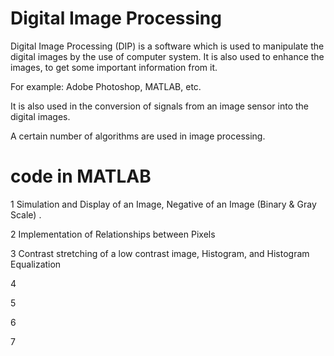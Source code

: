 # Digital Image Processing
Digital Image Processing (DIP) is a software which is used to manipulate the digital images by the use of computer system. It is also used to enhance the images, to get some important information from it.

For example: Adobe Photoshop, MATLAB, etc.

It is also used in the conversion of signals from an image sensor into the digital images.

A certain number of algorithms are used in image processing.

# code in MATLAB 
1 Simulation and Display of an Image, Negative of an Image (Binary & Gray Scale) .

2 Implementation of Relationships between Pixels

3 Contrast stretching of a low contrast image, Histogram, and Histogram Equalization

4

5

6 

7
